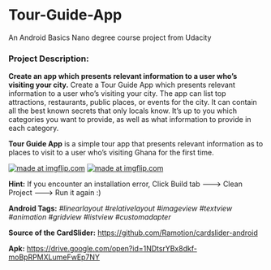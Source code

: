 # Tour-Guide-App
An Android Basics Nano degree course project from Udacity
### Project Description: 
**Create an app which presents relevant information to a user who’s visiting your city.**
Create a Tour Guide App which presents relevant information to a user who’s visiting your city. The app can list top attractions, restaurants, public places, or events for the city. It can contain all the best known secrets that only locals know. It’s up to you which categories you want to provide, as well as what information to provide in each category. 

**Tour Guide App** is a simple tour app that presents relevant information as to places to visit to a user who’s visiting Ghana for the first time.

<a href="https://imgflip.com/gif/2mgy3t"><img src="https://i.imgflip.com/2mgy3t.gif" title="made at imgflip.com"/></a>
<a href="https://imgflip.com/gif/2mh13e"><img src="https://i.imgflip.com/2mh13e.gif" title="made at imgflip.com"/></a>

**Hint:** If you encounter an installation error, Click Build tab ---> Clean Project ---> Run it again :)

**Android Tags:** *#linearlayout* *#relativelayout* *#imageview* *#textview* *#animation* *#gridview* *#listview* *#customadapter*

**Source of the CardSlider:** https://github.com/Ramotion/cardslider-android

**Apk:** https://drive.google.com/open?id=1NDtsrYBx8dkf-moBpRPMXLumeFwEp7NY

